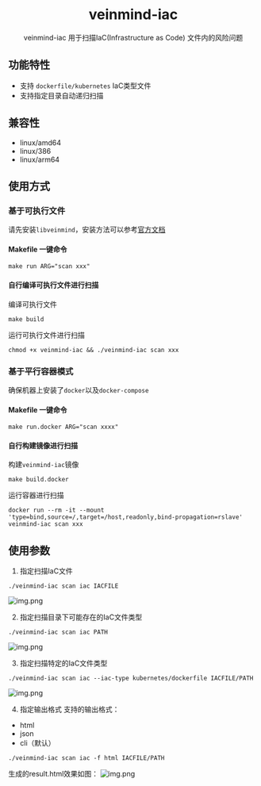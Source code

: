 <h1 align="center"> veinmind-iac </h1>

<p align="center">
veinmind-iac 用于扫描IaC(Infrastructure as Code) 文件内的风险问题
</p>

## 功能特性

- 支持 `dockerfile/kubernetes` IaC类型文件
- 支持指定目录自动递归扫描

## 兼容性

- linux/amd64
- linux/386
- linux/arm64
## 使用方式

### 基于可执行文件

请先安装`libveinmind`，安装方法可以参考[官方文档](https://github.com/chaitin/libveinmind)
#### Makefile 一键命令

```
make run ARG="scan xxx"
```
#### 自行编译可执行文件进行扫描

编译可执行文件
```
make build
```
运行可执行文件进行扫描
```
chmod +x veinmind-iac && ./veinmind-iac scan xxx 
```
### 基于平行容器模式
确保机器上安装了`docker`以及`docker-compose`
#### Makefile 一键命令
```
make run.docker ARG="scan xxxx"
```
#### 自行构建镜像进行扫描
构建`veinmind-iac`镜像
```
make build.docker
```
运行容器进行扫描
```
docker run --rm -it --mount 'type=bind,source=/,target=/host,readonly,bind-propagation=rslave' veinmind-iac scan xxx
```

## 使用参数

1. 指定扫描IaC文件

```
./veinmind-iac scan iac IACFILE
```
![img.png](https://veinmind-cache.oss-cn-hangzhou.aliyuncs.com/img/docs/veinmind-iac/iac_scan_iac_01.jpg)


2. 指定扫描目录下可能存在的IaC文件类型

```
./veinmind-iac scan iac PATH
```
![img.png](https://veinmind-cache.oss-cn-hangzhou.aliyuncs.com/img/docs/veinmind-iac/iac_scan_iac_02.jpg)

3. 指定扫描特定的IaC文件类型

```
./veinmind-iac scan iac --iac-type kubernetes/dockerfile IACFILE/PATH
```
![img.png](https://veinmind-cache.oss-cn-hangzhou.aliyuncs.com/img/docs/veinmind-iac/iac_scan_iac_03.jpg)

4. 指定输出格式 
支持的输出格式：
- html
- json
- cli（默认）
```
./veinmind-iac scan iac -f html IACFILE/PATH
```
生成的result.html效果如图：
![img.png](https://veinmind-cache.oss-cn-hangzhou.aliyuncs.com/img/docs/veinmind-iac/iac_scan_iac_04.jpg)
